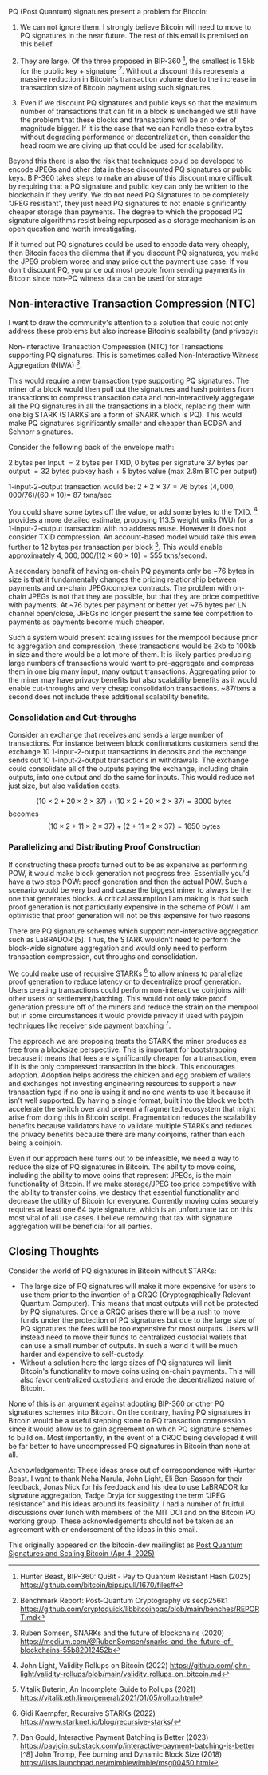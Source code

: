 PQ (Post Quantum) signatures present a problem for Bitcoin:

1. We can not ignore them. I strongly believe Bitcoin will need to move to PQ signatures in the near future. The rest of this email is premised on this belief.

2. They are large. Of the three proposed in BIP-360 [^0], the smallest is 1.5kb for the public key + signature [^1]. Without a discount this represents a massive reduction in Bitcoin's transaction volume due to the increase in transaction size of Bitcoin payment using such signatures.

3. Even if we discount PQ signatures and public keys so that the maximum number of transactions that can fit in a block is unchanged we still have the problem that these blocks and transactions will be an order of magnitude bigger. If it is the case that we can handle these extra bytes without degrading performance or decentralization, then consider the head room we are giving up that could be used for scalability.

Beyond this there is also the risk that techniques could be developed to encode JPEGs and other data in these discounted PQ signatures or public keys. BIP-360 takes steps to make an abuse of this discount more difficult by requiring that a PQ signature and public key can only be written to the blockchain if they verify. We do not need PQ Signatures to be completely “JPEG resistant”, they just need PQ signatures to not enable significantly cheaper storage than payments. The degree to which the proposed PQ signature algorithms resist being repurposed as a storage mechanism is an open question and worth investigating.

If it turned out PQ signatures could be used to encode data very cheaply, then Bitcoin faces the dilemma that if you discount PQ signatures, you make the JPEG problem worse and may price out the payment use case. If you don't discount PQ, you price out most people from sending payments in Bitcoin since non-PQ witness data can be used for storage.

## Non-interactive Transaction Compression (NTC)

I want to draw the community's attention to a solution that could not only address these problems but also increase Bitcoin’s scalability (and privacy):

Non-interactive Transaction Compression (NTC) for Transactions supporting PQ signatures. This is sometimes called Non-Interactive Witness Aggregation (NIWA) [^2].

This would require a new transaction type supporting PQ signatures. The miner of a block would then pull out the signatures and hash pointers from transactions to compress transaction data and non-interactively aggregate all the PQ signatures in all the transactions in a block, replacing them with one big STARK (STARKS are a form of SNARK which is PQ). This would make PQ signatures significantly smaller and cheaper than ECDSA and Schnorr signatures.

Consider the following back of the envelope math:

$2$ bytes per Input $= 2$ bytes per TXID, $0$ bytes per signature
$37$ bytes per output $= 32$ bytes pubkey hash + $5$ bytes value (max 2.8m BTC per output)

1-input-2-output transaction would be: $2 + 2\times37 = 76$ bytes
$(4,000,000/76)/(60\times10) = ~87$ txns/sec

You could shave some bytes off the value, or add some bytes to the TXID. [^3] provides a more detailed estimate, proposing 113.5 weight units (WU) for a 1-input-2-output transaction with no address reuse. However it does not consider TXID compression. An account-based model would take this even further to 12 bytes per transaction per block [^4]. This would enable approximately $4,000,000/(12\times60\times10) = 555$ txns/second.

A secondary benefit of having on-chain PQ payments only be ~76 bytes in size is that it fundamentally changes the pricing relationship between payments and on-chain JPEG/complex contracts. The problem with on-chain JPEGs is not that they are possible, but that they are price competitive with payments. At ~76 bytes per payment or better yet ~76 bytes per LN channel open/close, JPEGs no longer present the same fee competition to payments as payments become much cheaper.

Such a system would present scaling issues for the mempool because prior to aggregation and compression, these transactions would be 2kb to 100kb in size and there would be a lot more of them. It is likely parties producing large numbers of transactions would want to pre-aggregate and compress them in one big many input, many output transactions. Aggregating prior to the miner may have privacy benefits but also scalability benefits as it would enable cut-throughs and very cheap consolidation transactions. ~87/txns a second does not include these additional scalability benefits.

### Consolidation and Cut-throughs

Consider an exchange that receives and sends a large number of transactions. For instance between block confirmations customers send the exchange 10 1-input-2-output transactions in deposits and the exchange sends out 10 1-input-2-output transactions in withdrawals. The exchange could consolidate all of the outputs paying the exchange, including chain outputs, into one output and do the same for inputs. This would reduce not just size, but also validation costs.

$$
(10 \times 2 + 20 \times 2 \times 37) + (10 \times 2 + 20 \times 2 \times 37)  = 3000 \text{ bytes}
$$
becomes
$$
(10 \times 2 + 11 \times 2 \times 37) + (2 + 11 \times 2 \times 37) = 1650 \text{ bytes}
$$

### Parallelizing and Distributing Proof Construction

If constructing these proofs turned out to be as expensive as performing POW, it would make block generation not progress free. Essentially you'd have a two step POW: proof generation and then the actual POW. Such a scenario would be very bad and cause the biggest miner to always be the one that generates blocks. A critical assumption I am making is that such proof generation is not particularly expensive in the scheme of POW. I am optimistic that proof generation will not be this expensive for two reasons

There are PQ signature schemes which support non-interactive aggregation such as LaBRADOR [5]. Thus, the STARK wouldn’t need to perform the block-wide signature aggregation and would only need to perform transaction compression, cut throughs and consolidation.

We could make use of recursive STARKs [^6] to allow miners to parallelize proof generation to reduce latency or to decentralize proof generation. Users creating transactions could perform non-interactive coinjoins with other users or settlement/batching. This would not only take proof generation pressure off of the miners and reduce the strain on the mempool but in some circumstances it would provide privacy if used with payjoin techniques like receiver side payment batching [^7].

The approach we are proposing treats the STARK the miner produces as free from a blocksize perspective. This is important for bootstrapping because it means that fees are significantly cheaper for a transaction, even if it is the only compressed transaction in the block. This encourages adoption. Adoption helps address the chicken and egg problem of wallets and exchanges not investing engineering resources to support a new transaction type if no one is using it and no one wants to use it because it isn't well supported. By having a single format, built into the block we both accelerate the switch over and prevent a fragmented ecosystem that might arise from doing this in Bitcoin script. Fragmentation reduces the scalability benefits because validators have to validate multiple STARKs and reduces the privacy benefits because there are many coinjoins, rather than each being a coinjoin.

Even if our approach here turns out to be infeasible, we need a way to reduce the size of PQ signatures in Bitcoin. The ability to move coins, including the ability to move coins that represent JPEGs, is the main functionality of Bitcoin. If we make storage/JPEG too price competitive with the ability to transfer coins, we destroy that essential functionality and decrease the utility of Bitcoin for everyone. Currently moving coins securely requires at least one 64 byte signature, which is an unfortunate tax on this most vital of all use cases. I believe removing that tax with signature aggregation will be beneficial for all parties.

## Closing Thoughts

Consider the world of PQ signatures in Bitcoin without STARKs:

- The large size of PQ signatures will make it more expensive for users to use them prior to the invention of a CRQC (Cryptographically Relevant Quantum Computer). This means that most outputs will not be protected by PQ signatures. Once a CRQC arises there will be a rush to move funds under the protection of PQ signatures but due to the large size of PQ signatures the fees will be too expensive for most outputs. Users will instead need to move their funds to centralized custodial wallets that can use a small number of outputs. In such a world it will be much harder and expensive to self-custody.
- Without a solution here the large sizes of PQ signatures will limit Bitcoin's functionality to move coins using on-chain payments. This will also favor centralized custodians and erode the decentralized nature of Bitcoin.

None of this is an argument against adopting BIP-360 or other PQ signatures schemes into Bitcoin. On the contrary, having PQ signatures in Bitcoin would be a useful stepping stone to PQ transaction compression since it would allow us to gain agreement on which PQ signature schemes to build on. Most importantly, in the event of a CRQC being developed it will be far better to have uncompressed PQ signatures in Bitcoin than none at all.

Acknowledgements:
These ideas arose out of correspondence with Hunter Beast. I want to thank Neha Narula, John Light, Eli Ben-Sasson for their feedback, Jonas Nick for his feedback and his idea to use LaBRADOR for signature aggregation, Tadge Dryja for suggesting the term “JPEG resistance” and his ideas around its feasibility. I had a number of fruitful discussions over lunch with members of the MIT DCI and on the Bitcoin PQ working group. These acknowledgements should not be taken as an agreement with or endorsement of the ideas in this email.

This originally appeared on the bitcoin-dev mailinglist as [Post Quantum Signatures and Scaling Bitcoin (Apr 4, 2025)](https://groups.google.com/g/bitcoindev/c/wKizvPUfO7w)

[^0]: Hunter Beast, BIP-360: QuBit - Pay to Quantum Resistant Hash (2025) https://github.com/bitcoin/bips/pull/1670/files#
[^1]: Benchmark Report: Post-Quantum Cryptography vs secp256k1 https://github.com/cryptoquick/libbitcoinpqc/blob/main/benches/REPORT.md
[^2]: Ruben Somsen, SNARKs and the future of blockchains (2020) https://medium.com/@RubenSomsen/snarks-and-the-future-of-blockchains-55b82012452b 
[^3]: John Light, Validity Rollups on Bitcoin (2022) https://github.com/john-light/validity-rollups/blob/main/validity_rollups_on_bitcoin.md
[^4]: Vitalik Buterin, An Incomplete Guide to Rollups (2021)
https://vitalik.eth.limo/general/2021/01/05/rollup.html
[^5]: Aardal, Aranha, Boudgoust, Kolby, Takahashi, Aggregating Falcon Signatures with LaBRADOR (2024) https://eprint.iacr.org/2024/311
[^6]: Gidi Kaempfer, Recursive STARKs (2022) https://www.starknet.io/blog/recursive-starks/
[^7]: Dan Gould, Interactive Payment Batching is Better (2023) https://payjoin.substack.com/p/interactive-payment-batching-is-better
[^8] John Tromp, Fee burning and Dynamic Block Size (2018)  https://lists.launchpad.net/mimblewimble/msg00450.html